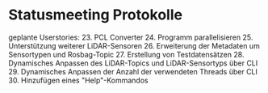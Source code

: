 # Statusmeeting Protokolle

geplante Userstories:
23. PCL Converter 
24. Programm parallelisieren 
25. Unterstützung weiterer LiDAR-Sensoren 
26. Erweiterung der Metadaten um Sensortypen und Rosbag-Topic 
27. Erstellung von Testdatensätzen 
28. Dynamisches Anpassen des LiDAR-Topics und LiDAR-Sensortyps über CLI 
29. Dynamisches Anpassen der Anzahl der verwendeten Threads über CLI 
30. Hinzufügen eines "Help"-Kommandos